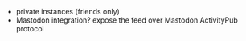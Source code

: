 * private instances (friends only)
* Mastodon integration? expose the feed over Mastodon ActivityPub protocol
